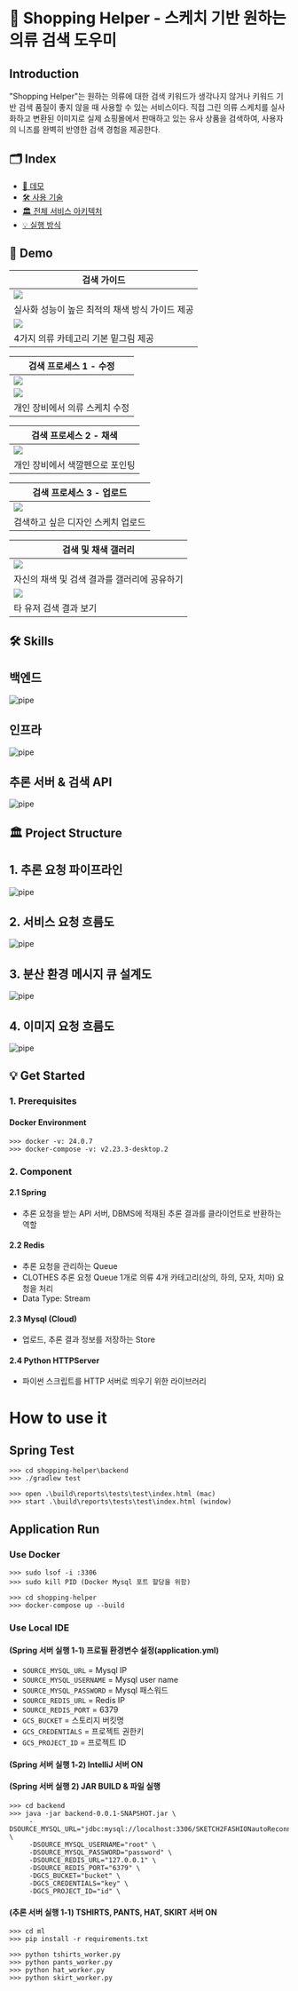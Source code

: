 # 👗 Shopping Helper - 스케치 기반 원하는 의류 검색 도우미

## Introduction
"Shopping Helper"는 원하는 의류에 대한 검색 키워드가 생각나지 않거나 키워드 기반 검색 품질이 좋지 않을 때 사용할 수 있는 서비스이다. 직접 그린 의류 스케치를 실사화하고 변환된 이미지로 실제 쇼핑몰에서 판매하고 있는 유사 상품을 검색하여, 사용자의 니즈를 완벽히 반영한 검색 경험을 제공한다.

## 🗂️ Index

- [🌈 데모](#-demo)<br>
- [🛠 사용 기술](#-skills)<br>
- [🏛️ 전체 서비스 아키텍처](#-project-structure)<br>
- [💡 실행 방식](#-get-started)<br>

## 🌈 Demo

| 검색 가이드 |
| --- |
|<img src = "https://github.com/user-attachments/assets/0ba4ca34-4445-4a77-b3c6-7d01d88e8e4b">|
| 실사화 성능이 높은 최적의 채색 방식 가이드 제공 |
|<img src = "https://github.com/user-attachments/assets/ca2f5896-0026-404c-8959-402b2db63026">|
| 4가지 의류 카테고리 기본 밑그림 제공 |

| 검색 프로세스 1 - 수정|
| --- |
|<img src = "https://user-images.githubusercontent.com/90328527/222012872-e316b82f-9974-4d4f-a012-0e8dc9f042ce.gif">|
|<img src = "https://user-images.githubusercontent.com/90328527/222012941-c73322ef-4afa-4ec6-8bab-915aa5fa79e7.gif">|
| 개인 장비에서 의류 스케치 수정 |

| 검색 프로세스 2 - 채색|
| --- |
|<img src = "https://user-images.githubusercontent.com/90328527/222012981-040a0d12-5a36-40b6-8187-d2e9121db740.gif">|
| 개인 장비에서 색깔펜으로 포인팅 |

| 검색 프로세스 3 - 업로드|
| --- |
|<img src = "https://github.com/user-attachments/assets/9436c1d3-670f-405f-bef9-30480684cd67">|
| 검색하고 싶은 디자인 스케치 업로드 |

<!--
|<img src = "https://github.com/SangBeom-Hahn/Sketch2Fashion/assets/90328527/1a37c5df-612a-46fc-982a-00e557ad590e">|
| --- |
| 검색 프로세스 4 - 이미지 검색 결과 확인 |
-->

| 검색 및 채색 갤러리 |
| --- |
|<img src = "https://github.com/user-attachments/assets/01eb9a14-5b71-4db2-8b21-990e7b7dcba3">|
| 자신의 채색 및 검색 결과를 갤러리에 공유하기 |
|<img src = "https://github.com/user-attachments/assets/b8d93920-bb5b-44f5-a89d-b20331452060">|
| 타 유저 검색 결과 보기 |

## 🛠 Skills

## 백엔드
![pipe](./asset/기술1.PNG)

## 인프라
![pipe](./asset/기술2.PNG)

## 추론 서버 & 검색 API
![pipe](./asset/기술5.PNG)

## 🏛️ Project Structure

## 1. 추론 요청 파이프라인
![pipe](./asset/pipeline.JPG)

## 2. 서비스 요청 흐름도
![pipe](./asset/서비스요청흐름도.png)

## 3. 분산 환경 메시지 큐 설계도
![pipe](./asset/메시지큐.png)

## 4. 이미지 요청 흐름도
![pipe](./asset/이미지요청.png)


## 💡 Get Started

### 1. Prerequisites
#### Docker Environment

```
>>> docker -v: 24.0.7
>>> docker-compose -v: v2.23.3-desktop.2
```

### 2. Component
#### 2.1 Spring
- 추론 요청을 받는 API 서버, DBMS에 적재된 추론 결과를 클라이언트로 반환하는 역할

#### 2.2 Redis
- 추론 요청을 관리하는 Queue
- CLOTHES 추론 요청 Queue 1개로 의류 4개 카테고리(상의, 하의, 모자, 치마) 요청을 처리
- Data Type: Stream

#### 2.3 Mysql (Cloud)
- 업로드, 추론 결과 정보를 저장하는 Store

#### 2.4 Python HTTPServer
- 파이썬 스크립트를 HTTP 서버로 띄우기 위한 라이브러리

# How to use it
## Spring Test

```
>>> cd shopping-helper\backend
>>> ./gradlew test

>>> open .\build\reports\tests\test\index.html (mac)
>>> start .\build\reports\tests\test\index.html (window)
```

## Application Run

### Use Docker
```
>>> sudo lsof -i :3306
>>> sudo kill PID (Docker Mysql 포트 할당을 위함)

>>> cd shopping-helper
>>> docker-compose up --build
```

### Use Local IDE

#### (Spring 서버 실행 1-1) 프로필 환경변수 설정(application.yml)
- ```SOURCE_MYSQL_URL``` = Mysql IP
- ```SOURCE_MYSQL_USERNAME``` = Mysql user name
- ```SOURCE_MYSQL_PASSWORD``` = Mysql 패스워드
- ```SOURCE_REDIS_URL``` = Redis IP
- ```SOURCE_REDIS_PORT``` = 6379
- ```GCS_BUCKET``` = 스토리지 버킷명
- ```GCS_CREDENTIALS``` = 프로젝트 권한키
- ```GCS_PROJECT_ID``` = 프로젝트 ID

#### (Spring 서버 실행 1-2) IntelliJ 서버 ON

 
#### (Spring 서버 실행 2) JAR BUILD & 파일 실행
```
>>> cd backend
>>> java -jar backend-0.0.1-SNAPSHOT.jar \
     -DSOURCE_MYSQL_URL="jdbc:mysql://localhost:3306/SKETCH2FASHIONautoReconnect=true&serverTimezone=Asia/Seoul" \
     -DSOURCE_MYSQL_USERNAME="root" \
     -DSOURCE_MYSQL_PASSWORD="password" \
     -DSOURCE_REDIS_URL="127.0.0.1" \
     -DSOURCE_REDIS_PORT="6379" \
     -DGCS_BUCKET="bucket" \
     -DGCS_CREDENTIALS="key" \
     -DGCS_PROJECT_ID="id" \
```

#### (추론 서버 실행 1-1) TSHIRTS, PANTS, HAT, SKIRT 서버 ON
```
>>> cd ml
>>> pip install -r requirements.txt

>>> python tshirts_worker.py
>>> python pants_worker.py
>>> python hat_worker.py
>>> python skirt_worker.py
```
